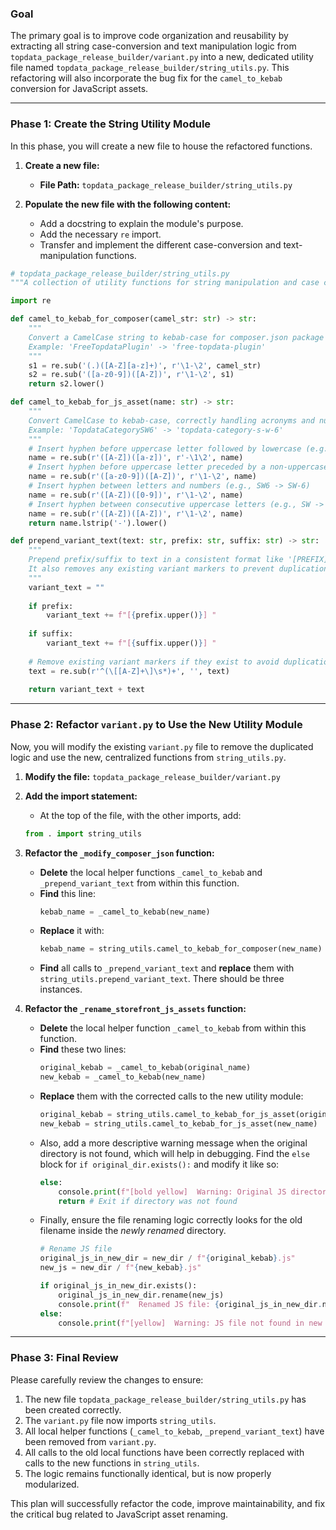 ### Goal

The primary goal is to improve code organization and reusability by extracting all string case-conversion and text manipulation logic from `topdata_package_release_builder/variant.py` into a new, dedicated utility file named `topdata_package_release_builder/string_utils.py`. This refactoring will also incorporate the bug fix for the `camel_to_kebab` conversion for JavaScript assets.

---

### Phase 1: Create the String Utility Module

In this phase, you will create a new file to house the refactored functions.

1.  **Create a new file:**
    *   **File Path:** `topdata_package_release_builder/string_utils.py`

2.  **Populate the new file with the following content:**
    *   Add a docstring to explain the module's purpose.
    *   Add the necessary `re` import.
    *   Transfer and implement the different case-conversion and text-manipulation functions.

```python
# topdata_package_release_builder/string_utils.py
"""A collection of utility functions for string manipulation and case conversion."""

import re

def camel_to_kebab_for_composer(camel_str: str) -> str:
    """
    Convert a CamelCase string to kebab-case for composer.json package names.
    Example: 'FreeTopdataPlugin' -> 'free-topdata-plugin'
    """
    s1 = re.sub('(.)([A-Z][a-z]+)', r'\1-\2', camel_str)
    s2 = re.sub('([a-z0-9])([A-Z])', r'\1-\2', s1)
    return s2.lower()

def camel_to_kebab_for_js_asset(name: str) -> str:
    """
    Convert CamelCase to kebab-case, correctly handling acronyms and numbers for JS assets.
    Example: 'TopdataCategorySW6' -> 'topdata-category-s-w-6'
    """
    # Insert hyphen before uppercase letter followed by lowercase (e.g., Plugin -> -Plugin)
    name = re.sub(r'([A-Z])([a-z])', r'-\1\2', name)
    # Insert hyphen before uppercase letter preceded by a non-uppercase char (e.g., myPlugin -> my-Plugin)
    name = re.sub(r'([a-z0-9])([A-Z])', r'\1-\2', name)
    # Insert hyphen between letters and numbers (e.g., SW6 -> SW-6)
    name = re.sub(r'([A-Z])([0-9])', r'\1-\2', name)
    # Insert hyphen between consecutive uppercase letters (e.g., SW -> S-W)
    name = re.sub(r'([A-Z])([A-Z])', r'\1-\2', name)
    return name.lstrip('-').lower()

def prepend_variant_text(text: str, prefix: str, suffix: str) -> str:
    """
    Prepend prefix/suffix to text in a consistent format like '[PREFIX] [SUFFIX] Text'.
    It also removes any existing variant markers to prevent duplication.
    """
    variant_text = ""
    
    if prefix:
        variant_text += f"[{prefix.upper()}] "
    
    if suffix:
        variant_text += f"[{suffix.upper()}] "
    
    # Remove existing variant markers if they exist to avoid duplication
    text = re.sub(r'^(\[[A-Z]+\]\s*)+', '', text)
    
    return variant_text + text

```

---

### Phase 2: Refactor `variant.py` to Use the New Utility Module

Now, you will modify the existing `variant.py` file to remove the duplicated logic and use the new, centralized functions from `string_utils.py`.

1.  **Modify the file:** `topdata_package_release_builder/variant.py`

2.  **Add the import statement:**
    *   At the top of the file, with the other imports, add:
    ```python
    from . import string_utils
    ```

3.  **Refactor the `_modify_composer_json` function:**
    *   **Delete** the local helper functions `_camel_to_kebab` and `_prepend_variant_text` from within this function.
    *   **Find** this line:
        ```python
        kebab_name = _camel_to_kebab(new_name)
        ```
    *   **Replace** it with:
        ```python
        kebab_name = string_utils.camel_to_kebab_for_composer(new_name)
        ```
    *   **Find** all calls to `_prepend_variant_text` and **replace** them with `string_utils.prepend_variant_text`. There should be three instances.

4.  **Refactor the `_rename_storefront_js_assets` function:**
    *   **Delete** the local helper function `_camel_to_kebab` from within this function.
    *   **Find** these two lines:
        ```python
        original_kebab = _camel_to_kebab(original_name)
        new_kebab = _camel_to_kebab(new_name)
        ```
    *   **Replace** them with the corrected calls to the new utility module:
        ```python
        original_kebab = string_utils.camel_to_kebab_for_js_asset(original_name)
        new_kebab = string_utils.camel_to_kebab_for_js_asset(new_name)
        ```
    *   Also, add a more descriptive warning message when the original directory is not found, which will help in debugging. Find the `else` block for `if original_dir.exists():` and modify it like so:
        ```python
        else:
            console.print(f"[bold yellow]  Warning: Original JS directory not found. Looked for: {original_dir}[/bold yellow]")
            return # Exit if directory was not found
        ```
    *   Finally, ensure the file renaming logic correctly looks for the old filename inside the *newly renamed* directory.
        ```python
        # Rename JS file
        original_js_in_new_dir = new_dir / f"{original_kebab}.js"
        new_js = new_dir / f"{new_kebab}.js"

        if original_js_in_new_dir.exists():
            original_js_in_new_dir.rename(new_js)
            console.print(f"  Renamed JS file: {original_js_in_new_dir.name} -> {new_js.name}")
        else:
            console.print(f"[yellow]  Warning: JS file not found in new directory: {original_js_in_new_dir}[/]")
        ```

---

### Phase 3: Final Review

Please carefully review the changes to ensure:
1.  The new file `topdata_package_release_builder/string_utils.py` has been created correctly.
2.  The `variant.py` file now imports `string_utils`.
3.  All local helper functions (`_camel_to_kebab`, `_prepend_variant_text`) have been removed from `variant.py`.
4.  All calls to the old local functions have been correctly replaced with calls to the new functions in `string_utils`.
5.  The logic remains functionally identical, but is now properly modularized.

This plan will successfully refactor the code, improve maintainability, and fix the critical bug related to JavaScript asset renaming.



